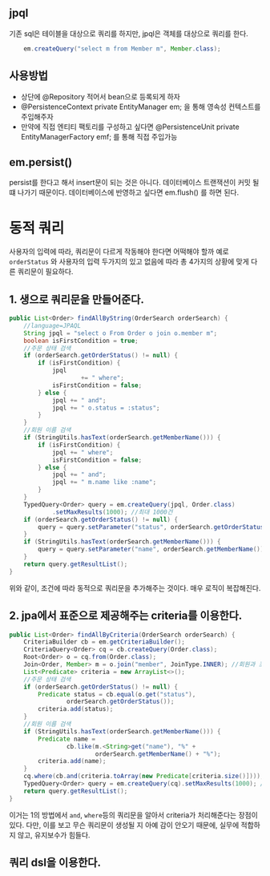 ## jpql
기존 sql은 테이블을 대상으로 쿼리를 하지만, jpql은 객체를 대상으로 쿼리를 한다.
```java
	em.createQuery("select m from Member m", Member.class);
```

## 사용방법
* 상단에 @Repository 적어서 bean으로 등록되게 하자
* @PersistenceContext private EntityManager em; 을 통해 영속성 컨텍스트를 주입해주자
* 만약에 직접 엔티티 팩토리를 구성하고 싶다면 @PersistenceUnit private EntityManagerFactory emf; 를 통해 직접 주입가능


## em.persist()
persist를 한다고 해서 insert문이 되는 것은 아니다. 데이터베이스 트랜잭션이 커밋 될 떄 나가기 때문이다. 데이터베이스에 반영하고 싶다면 em.flush() 를 하면 된다.


# 동적 쿼리
사용자의 입력에 따라, 쿼리문이 다르게 작동해야 한다면 어떡해야 할까
예로 `orderStatus` 와 사용자의 입력 두가지의 있고 없음에 따라 총 4가지의 상황에 맞게 다른 쿼리문이 필요하다.

## 1. 생으로 쿼리문을 만들어준다.
```java
public List<Order> findAllByString(OrderSearch orderSearch) {  
    //language=JPAQL  
    String jpql = "select o From Order o join o.member m";  
    boolean isFirstCondition = true;  
    //주문 상태 검색  
    if (orderSearch.getOrderStatus() != null) {  
        if (isFirstCondition) {  
            jpql  
                    += " where";  
            isFirstCondition = false;  
        } else {  
            jpql += " and";  
            jpql += " o.status = :status";  
        }  
    }  
    //회원 이름 검색  
    if (StringUtils.hasText(orderSearch.getMemberName())) {  
        if (isFirstCondition) {  
            jpql += " where";  
            isFirstCondition = false;  
        } else {  
            jpql += " and";  
            jpql += " m.name like :name";  
        }  
    }  
    TypedQuery<Order> query = em.createQuery(jpql, Order.class)  
            .setMaxResults(1000); //최대 1000건  
    if (orderSearch.getOrderStatus() != null) {  
        query = query.setParameter("status", orderSearch.getOrderStatus());  
    }  
    if (StringUtils.hasText(orderSearch.getMemberName())) {  
        query = query.setParameter("name", orderSearch.getMemberName());  
    }  
    return query.getResultList();  
}
```
위와 같이, 조건에 따라 동적으로 쿼리문을 추가해주는 것이다.
매우 로직이 복잡해진다.

## 2. jpa에서 표준으로 제공해주는 criteria를 이용한다.
```java
public List<Order> findAllByCriteria(OrderSearch orderSearch) {  
    CriteriaBuilder cb = em.getCriteriaBuilder();  
    CriteriaQuery<Order> cq = cb.createQuery(Order.class);  
    Root<Order> o = cq.from(Order.class);  
    Join<Order, Member> m = o.join("member", JoinType.INNER); //회원과 조인  
    List<Predicate> criteria = new ArrayList<>();  
    //주문 상태 검색  
    if (orderSearch.getOrderStatus() != null) {  
        Predicate status = cb.equal(o.get("status"),  
                orderSearch.getOrderStatus());  
        criteria.add(status);  
    }  
    //회원 이름 검색  
    if (StringUtils.hasText(orderSearch.getMemberName())) {  
        Predicate name =  
                cb.like(m.<String>get("name"), "%" +  
                        orderSearch.getMemberName() + "%");  
        criteria.add(name);  
    }  
    cq.where(cb.and(criteria.toArray(new Predicate[criteria.size()])));  
    TypedQuery<Order> query = em.createQuery(cq).setMaxResults(1000); //최대 1000건  
    return query.getResultList();  
}
```
이거는 1의 방법에서 `and`, `where`등의 쿼리문을 알아서 criteria가 처리해준다는 장점이 있다.
다만, 이를 보고 무슨 쿼리문이 생성될 지 아예 감이 안오기 때문에, 실무에 적합하지 않고, 유지보수가 힘들다.

## 쿼리 dsl을 이용한다.
